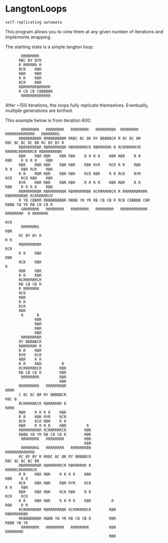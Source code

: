 # LangtonLoops
`self-replicating automata`

This program allows you to view them at any given number of iterations and implements wrapping. 


The starting state is a simple langton loop:


           RRRRRRRR                                                                                                                       
          RBC BY BYR                                                                                                                      
          R RRRRRR R                                                                                                                      
          RCR    RBR                                                                                                                      
          RBR    RBR                                                                                                                      
          R R    RBR                                                                                                                      
          RCR    RBR                                                                                                                      
          RBRRRRRRBRRRRR                                                                                                                  
          R CB CB CBBBBBR                                                                                                                 
           RRRRRRRRRRRRR       


After ~150 iterations, the loops fully replicate themselves. Eventually, multiple generations are birthed. 


This example below is from iteration 600:

           RRRRRRRR   RRRRRRRR   RRRRRRRR   RRRRRRRBR  RRRRRRRR                                                 RRRRRRRRRRRRR   RRRRRRRG  
          RBBBBBBBBR RRBBBBBBBR RRBC BC BR RY BBBBBCR R BC BC BR                                               RBC BC BC BC BR RC BY BY R 
          RBRRRRRRBR RBRRRRRRBR RBRRRRRRCR RBRRRRRR R RCRRRRRRYR                                                RRRRRCRRRRRRCR RBRRRRRRBR 
          RBR    RBR RBR    RBR RBR    R R R R    RBR RBR    R R                                                    RBR    R R R R    RBR 
          RBR    RBR RBR    RBR RBR    RBR RYR    RCR R R    RBR                                                    R R    RBR RCR    RBR 
          R R    RBR RBR    RBR RBR    RCR RBR    R R RCR    RYR                                                    RCR    RCR RBR    RBR 
          RYR    RBR RBR    RBR RBR    R R R R    RBR RBR    R R                                                    RBR    R R R R    RBR 
          RBRRRRRRBR RBRRRRRRBR RBRRRRRRBR RCRRRRRRCR R RRRRRRBRRRR                                                 RBRRRRRRBR RCRRRRRRCR 
          R YB CBBRR RBBBBBBBBR RBBB YB YR RB CB CB R RCB CBBBBB CBR                                                RBBB YB YR RB CB CB R 
           GRRRRRRR   RRRRRRRR   RRRRRRRR   RRRRRRRR   RRRRRRRRRRRR                                                  RRRRRRRR  R RRRRRRR  
                                                                                                                               RCR        
           RRRRRRRG                                                                                                            RBR        
          RC BY BY R                                                                                                           R R        
          RBRRRRRRBR                                                                                                           RCR        
          R R    RBR                                                                                                           RBR        
          RCR    RBR                                                                                                            R         
          RBR    RBR                                                                                                                      
          R R    RBR                                                                                                                      
          RCRRRRRRCR                                                                                                                      
          RB CB CB R                                                                                                                      
          R RRRRRRR                                                                                                                       
          RCR                                                                                                                             
          RBR                                                                                                                             
          R R                                                                                                                             
          RCR                                                                                                                             
          RBR                                                                                                                             
           R      R                                                                                                                       
                 RBR                                                                                                                      
                 RBR                                                                                                                      
                 RBR                                                                                                                      
                 RBR                                                                                                                      
           RRRRRRRBR                                                                                                                      
          RY BBBBBCR                                                                                                                      
          RBRRRRRR R                                                                                                                      
          R R    RBR                                                                                                                      
          RYR    RCR                                                                                                                      
          RBR    R R                                                                                                                      
          R R    RBR         R                                                                                                            
          RCRRRRRRCR        RBR                                                                                                           
          RB CB CB R        RBR                                                                                                           
           RRRRRRRR         RBR                                                                                                           
                            RBR                                                                                                           
          RRRRRRRRR   RRRRRRRBR                                                                                                       RRRR
          C BC BC BR RY BBBBBCR                                                                                                      RBC B
          RCRRRRRRCR RBRRRRRR R                                                                                                       RRRR
          RBR    R R R R    RBR                                                                                                           
          R R    RBR RYR    RCR                                                                                                           
          RCR    RCR RBR    R R                                                                                                           
          RBR    R R R R    RBR         R                                                                                                 
          RBRRRRRRBR RCRRRRRRCR        RBR                                                                                                
          RBBB YB YR RB CB CB R        RBR                                                                                                
           RRRRRRRR   RRRRRRRR         RBR                                                                                                
                                       RBR                                                                                                
           RRRRRRRG   RRRRRRRR   RRRRRRRBR                                                                                 RRRRRRRRRRRRR  
          RC BY BY R RRBC BC BR RY BBBBBCR                                                                                RBC BC BC BC BR 
          RBRRRRRRBR RBRRRRRRCR RBRRRRRR R                                                                                 RRRRRCRRRRRRCR 
          R R    RBR RBR    R R R R    RBR                                                                                     RBR    R R 
          RCR    RBR RBR    RBR RYR    RCR                                                                                     R R    RBR 
          RBR    RBR RBR    RCR RBR    R R                                                                                     RCR    RCR 
          R R    RBR RBR    R R R R    RBR         R                                                                           RBR    R R 
          RCRRRRRRBR RBRRRRRRBR RCRRRRRRCR        RBR                                                                          RBRRRRRRBR 
          RRBBBBBBBR RBBB YB YR RB CB CB R        RBR                                                                          RBBB YB YR 
           RRRRRRRR   RRRRRRRR   RRRRRRRR         RBR                                                                           RRRRRRRR  
                                                  RBR                                                                                     
